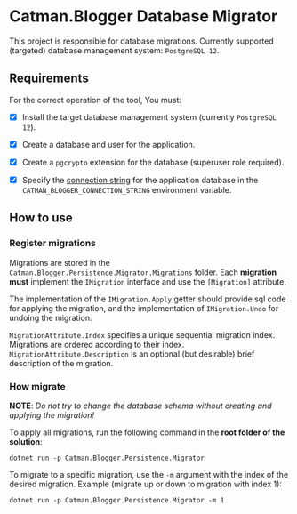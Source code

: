 # Catman.Blogger Database Migrator

This project is responsible for database migrations.
Currently supported (targeted) database management system: `PostgreSQL 12`.


## Requirements

For the correct operation of the tool, You must:

- [x] Install the target database management system (currently `PostgreSQL 12`).
- [x] Create a database and user for the application.
- [x] Create a `pgcrypto` extension for the database (superuser role required).
- [x] Specify the [connection string](https://www.connectionstrings.com/npgsql/standard/) for the
      application database in the `CATMAN_BLOGGER_CONNECTION_STRING` environment variable.


## How to use

### Register migrations

Migrations are stored in the `Catman.Blogger.Persistence.Migrator.Migrations` folder.
Each **migration must** implement the `IMigration` interface and use the `[Migration]` attribute.

The implementation of the `IMigration.Apply` getter should provide sql code for applying the
migration, and the implementation of `IMigration.Undo` for undoing the migration.

`MigrationAttribute.Index` specifies a unique sequential migration index.
Migrations are ordered according to their index.
`MigrationAttribute.Description` is an optional (but desirable) brief description of the migration.

### How migrate

**NOTE**: *Do not try to change the database schema without creating and applying the migration!*

To apply all migrations, run the following command in the **root folder of the solution**:

```
dotnet run -p Catman.Blogger.Persistence.Migrator
```

To migrate to a specific migration, use the `-m` argument with the index of the desired migration.
Example (migrate up or down to migration with index 1):

```
dotnet run -p Catman.Blogger.Persistence.Migrator -m 1
```
